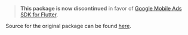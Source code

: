 > **This package is now discontinued** in favor of [Google Mobile Ads SDK for
Flutter](https://pub.dev/packages/google_mobile_ads).

Source for the original package can be found [here](https://github.com/firebase/flutterfire/tree/admob_backup/packages/firebase_admob).

